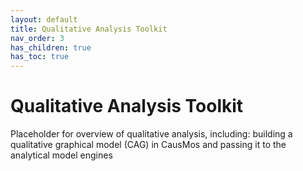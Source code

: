 ```yaml
---
layout: default
title: Qualitative Analysis Toolkit
nav_order: 3
has_children: true
has_toc: true
---
```


# Qualitative Analysis Toolkit
Placeholder for overview of qualitative analysis, including: building a qualitative graphical model (CAG) in CausMos and passing it to the analytical model engines
